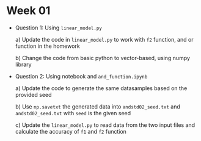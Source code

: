 # Week 01

- Question 1: Using `linear_model.py`

    a) Update the code in `linear_model.py` to work with `f2` function, and
or function in the homework

    b) Change the code from basic python to vector-based, using numpy library
    
- Question 2: Using notebook and `and_function.ipynb`
    
    a) Update the code to generate the same datasamples based on the provided seed
    
    b) Use `np.savetxt` the generated data into `andstd02_seed.txt` and `andstd02_seed.txt`
    with `seed` is the given seed
    
    c) Update the `linear_model.py` to read data from the two input files and
    calculate the accuracy of `f1` and `f2` function
